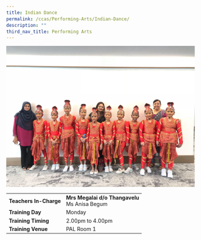 ```yaml
---
title: Indian Dance
permalink: /ccas/Performing-Arts/Indian-Dance/
description: ""
third_nav_title: Performing Arts
---
```

![](/images/indian%20dance.jpeg)

| | |
| --- | ---|
| **Teachers In-Charge** |**Mrs Megalai d/o Thangavelu**<br>Ms Anisa Begum
|**Training Day**|Monday
|**Training Timing**|2.00pm to 4.00pm
|**Training Venue**|PAL Room 1